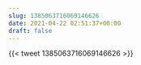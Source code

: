 ```yaml
---
slug: 1385063716069146626
date: 2021-04-22 02:51:37+00:00
draft: false
---
```


{{< tweet 1385063716069146626 >}}
